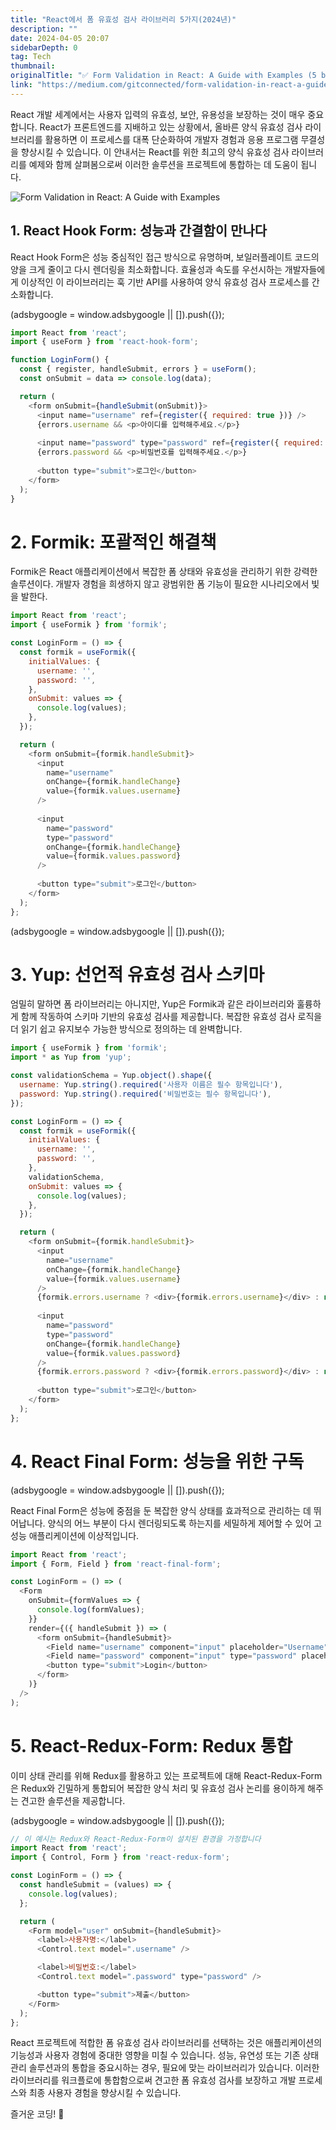 ```yaml
---
title: "React에서 폼 유효성 검사 라이브러리 5가지(2024년)"
description: ""
date: 2024-04-05 20:07
sidebarDepth: 0
tag: Tech
thumbnail: 
originalTitle: "✅ Form Validation in React: A Guide with Examples (5 best libraries)"
link: "https://medium.com/gitconnected/form-validation-in-react-a-guide-with-examples-5-best-libraries-1fc68beaef36"
---
```



React 개발 세계에서는 사용자 입력의 유효성, 보안, 유용성을 보장하는 것이 매우 중요합니다. React가 프론트엔드를 지배하고 있는 상황에서, 올바른 양식 유효성 검사 라이브러리를 활용하면 이 프로세스를 대폭 단순화하여 개발자 경험과 응용 프로그램 무결성을 향상시킬 수 있습니다. 이 안내서는 React를 위한 최고의 양식 유효성 검사 라이브러리를 예제와 함께 살펴봄으로써 이러한 솔루션을 프로젝트에 통합하는 데 도움이 됩니다.

![Form Validation in React: A Guide with Examples](./img/FormValidationinReactAGuidewithExamples5bestlibraries_0.png)

## 1. React Hook Form: 성능과 간결함이 만나다

React Hook Form은 성능 중심적인 접근 방식으로 유명하며, 보일러플레이트 코드의 양을 크게 줄이고 다시 렌더링을 최소화합니다. 효율성과 속도를 우선시하는 개발자들에게 이상적인 이 라이브러리는 훅 기반 API를 사용하여 양식 유효성 검사 프로세스를 간소화합니다.

<!-- ui-log 수평형 -->
<ins class="adsbygoogle"
  style="display:block"
  data-ad-client="ca-pub-4877378276818686"
  data-ad-slot="9743150776"
  data-ad-format="auto"
  data-full-width-responsive="true"></ins>
<component is="script">
(adsbygoogle = window.adsbygoogle || []).push({});
</component>

```js
import React from 'react';
import { useForm } from 'react-hook-form';

function LoginForm() {
  const { register, handleSubmit, errors } = useForm();
  const onSubmit = data => console.log(data);

  return (
    <form onSubmit={handleSubmit(onSubmit)}>
      <input name="username" ref={register({ required: true })} />
      {errors.username && <p>아이디를 입력해주세요.</p>}
      
      <input name="password" type="password" ref={register({ required: true })} />
      {errors.password && <p>비밀번호를 입력해주세요.</p>}
      
      <button type="submit">로그인</button>
    </form>
  );
}
```

# 2. Formik: 포괄적인 해결책

Formik은 React 애플리케이션에서 복잡한 폼 상태와 유효성을 관리하기 위한 강력한 솔루션이다. 개발자 경험을 희생하지 않고 광범위한 폼 기능이 필요한 시나리오에서 빛을 발한다.

```js
import React from 'react';
import { useFormik } from 'formik';

const LoginForm = () => {
  const formik = useFormik({
    initialValues: {
      username: '',
      password: '',
    },
    onSubmit: values => {
      console.log(values);
    },
  });

  return (
    <form onSubmit={formik.handleSubmit}>
      <input
        name="username"
        onChange={formik.handleChange}
        value={formik.values.username}
      />
      
      <input
        name="password"
        type="password"
        onChange={formik.handleChange}
        value={formik.values.password}
      />
      
      <button type="submit">로그인</button>
    </form>
  );
};
```

<!-- ui-log 수평형 -->
<ins class="adsbygoogle"
  style="display:block"
  data-ad-client="ca-pub-4877378276818686"
  data-ad-slot="9743150776"
  data-ad-format="auto"
  data-full-width-responsive="true"></ins>
<component is="script">
(adsbygoogle = window.adsbygoogle || []).push({});
</component>

# 3. Yup: 선언적 유효성 검사 스키마

엄밀히 말하면 폼 라이브러리는 아니지만, Yup은 Formik과 같은 라이브러리와 훌륭하게 함께 작동하여 스키마 기반의 유효성 검사를 제공합니다. 복잡한 유효성 검사 로직을 더 읽기 쉽고 유지보수 가능한 방식으로 정의하는 데 완벽합니다.

```js
import { useFormik } from 'formik';
import * as Yup from 'yup';

const validationSchema = Yup.object().shape({
  username: Yup.string().required('사용자 이름은 필수 항목입니다'),
  password: Yup.string().required('비밀번호는 필수 항목입니다'),
});

const LoginForm = () => {
  const formik = useFormik({
    initialValues: {
      username: '',
      password: '',
    },
    validationSchema,
    onSubmit: values => {
      console.log(values);
    },
  });

  return (
    <form onSubmit={formik.handleSubmit}>
      <input
        name="username"
        onChange={formik.handleChange}
        value={formik.values.username}
      />
      {formik.errors.username ? <div>{formik.errors.username}</div> : null}
      
      <input
        name="password"
        type="password"
        onChange={formik.handleChange}
        value={formik.values.password}
      />
      {formik.errors.password ? <div>{formik.errors.password}</div> : null}
      
      <button type="submit">로그인</button>
    </form>
  );
};
```

# 4. React Final Form: 성능을 위한 구독

<!-- ui-log 수평형 -->
<ins class="adsbygoogle"
  style="display:block"
  data-ad-client="ca-pub-4877378276818686"
  data-ad-slot="9743150776"
  data-ad-format="auto"
  data-full-width-responsive="true"></ins>
<component is="script">
(adsbygoogle = window.adsbygoogle || []).push({});
</component>

React Final Form은 성능에 중점을 둔 복잡한 양식 상태를 효과적으로 관리하는 데 뛰어납니다. 양식의 어느 부분이 다시 렌더링되도록 하는지를 세밀하게 제어할 수 있어 고성능 애플리케이션에 이상적입니다.

```js
import React from 'react';
import { Form, Field } from 'react-final-form';

const LoginForm = () => (
  <Form
    onSubmit={formValues => {
      console.log(formValues);
    }}
    render={({ handleSubmit }) => (
      <form onSubmit={handleSubmit}>
        <Field name="username" component="input" placeholder="Username" />
        <Field name="password" component="input" type="password" placeholder="Password" />
        <button type="submit">Login</button>
      </form>
    )}
  />
);
```

# 5. React-Redux-Form: Redux 통합

이미 상태 관리를 위해 Redux를 활용하고 있는 프로젝트에 대해 React-Redux-Form은 Redux와 긴밀하게 통합되어 복잡한 양식 처리 및 유효성 검사 논리를 용이하게 해주는 견고한 솔루션을 제공합니다.

<!-- ui-log 수평형 -->
<ins class="adsbygoogle"
  style="display:block"
  data-ad-client="ca-pub-4877378276818686"
  data-ad-slot="9743150776"
  data-ad-format="auto"
  data-full-width-responsive="true"></ins>
<component is="script">
(adsbygoogle = window.adsbygoogle || []).push({});
</component>

```js
// 이 예시는 Redux와 React-Redux-Form이 설치된 환경을 가정합니다
import React from 'react';
import { Control, Form } from 'react-redux-form';

const LoginForm = () => {
  const handleSubmit = (values) => {
    console.log(values);
  };

  return (
    <Form model="user" onSubmit={handleSubmit}>
      <label>사용자명:</label>
      <Control.text model=".username" />

      <label>비밀번호:</label>
      <Control.text model=".password" type="password" />

      <button type="submit">제출</button>
    </Form>
  );
};
```

React 프로젝트에 적합한 폼 유효성 검사 라이브러리를 선택하는 것은 애플리케이션의 기능성과 사용자 경험에 중대한 영향을 미칠 수 있습니다. 성능, 유연성 또는 기존 상태 관리 솔루션과의 통합을 중요시하는 경우, 필요에 맞는 라이브러리가 있습니다. 이러한 라이브러리를 워크플로에 통합함으로써 견고한 폼 유효성 검사를 보장하고 개발 프로세스와 최종 사용자 경험을 향상시킬 수 있습니다.

즐거운 코딩! 🚀
```